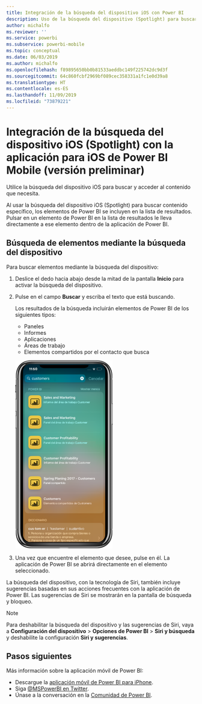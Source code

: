 ```yaml
---
title: Integración de la búsqueda del dispositivo iOS con Power BI
description: Uso de la búsqueda del dispositivo (Spotlight) para buscar y acceder al contenido que necesita.
author: michalfo
ms.reviewer: ''
ms.service: powerbi
ms.subservice: powerbi-mobile
ms.topic: conceptual
ms.date: 06/03/2019
ms.author: michalfo
ms.openlocfilehash: f89895650bb0b81533aeddbc149f225742dc9d3f
ms.sourcegitcommit: 64c860fcbf2969bf089cec358331a1fc1e0d39a8
ms.translationtype: HT
ms.contentlocale: es-ES
ms.lasthandoff: 11/09/2019
ms.locfileid: "73879221"
---
```

# <a name="ios-device-search-spotlight-integration-with-power-bi-mobile-ios-app-preview"></a>Integración de la búsqueda del dispositivo iOS (Spotlight) con la aplicación para iOS de Power BI Mobile (versión preliminar)
Utilice la búsqueda del dispositivo iOS para buscar y acceder al contenido que necesita.

Al usar la búsqueda del dispositivo iOS (Spotlight) para buscar contenido específico, los elementos de Power BI se incluyen en la lista de resultados. Pulsar en un elemento de Power BI en la lista de resultados le lleva directamente a ese elemento dentro de la aplicación de Power BI.

## <a name="find-items-using-device-search"></a>Búsqueda de elementos mediante la búsqueda del dispositivo

Para buscar elementos mediante la búsqueda del dispositivo:

1. Deslice el dedo hacia abajo desde la mitad de la pantalla **Inicio** para activar la búsqueda del dispositivo.

2. Pulse en el campo **Buscar** y escriba el texto que está buscando.
 
   Los resultados de la búsqueda incluirán elementos de Power BI de los siguientes tipos:

    * Paneles
    * Informes
    * Aplicaciones
    * Áreas de trabajo
    * Elementos compartidos por el contacto que busca

    ![Captura de pantalla con los resultados de la búsqueda de Power BI en la búsqueda del dispositivo iOS](./media/mobile-apps-ios-siri-search/power-bi-spotlight-search.png)

 3. Una vez que encuentre el elemento que desee, pulse en él. La aplicación de Power BI se abrirá directamente en el elemento seleccionado. 

La búsqueda del dispositivo, con la tecnología de Siri, también incluye sugerencias basadas en sus acciones frecuentes con la aplicación de Power BI. Las sugerencias de Siri se mostrarán en la pantalla de búsqueda y bloqueo.

>[!NOTE]
>
>Para deshabilitar la búsqueda del dispositivo y las sugerencias de Siri, vaya a **Configuración del dispositivo** > **Opciones de Power BI** > **Siri y búsqueda** y deshabilite la configuración **Siri y sugerencias**.
>

## <a name="next-steps"></a>Pasos siguientes
Más información sobre la aplicación móvil de Power BI: 

* Descargue la [aplicación móvil de Power BI para iPhone](https://go.microsoft.com/fwlink/?LinkId=522062).
* Siga [@MSPowerBI en Twitter](https://twitter.com/MSPowerBI).
* Únase a la conversación en la [Comunidad de Power BI](https://community.powerbi.com/).

